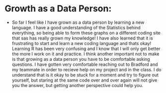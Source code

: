 # Growth as a Data Person:
- So far I feel like I have grown as a data person by learning a new language. I have a good understanding of the Statistics behind everything, so being able to form these graphs on a different coding site that sas has really grown my knowledge! I have also learned that it is frustrating to start and learn a new coding language and thats okay! Learning R has been very confusing and I know that I will only get better the more I work on it and practice. I think another important not to make is that growing as a data person you have to be comfortable asking questions. I have gotten very comfortable reaching out to Bradford and my teammate in order to recieve help on my project and in the class. I do understand that is it okay to be stuck for a moment and try to figure out yourself, but staring at the same code over and over again will not give you the answer, but getting another perspective could help you. 
